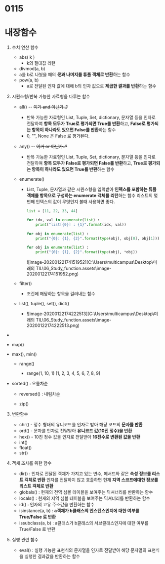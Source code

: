 # 0115

# 내장함수

1. 수치 연산 함수
   - abs( k )
     - k의 절대값 리턴
   -  divmod(a, b)
     - a를 b로 나눴을 때의 **몫과 나머지를 튜플 객체로 반환**하는 함수
   - pow(a, b)
     - a로 전달된 인자 값에 대해 b의 인자 값으로 **제곱한 결과를 반환**하는 함수



2. 시퀀스형/반복 가능한 자료형을 다루는 함수

   - all() -- ~~이거 and 아닌가..?~~

     - 반복 가능한 자료형인 List, Tuple, Set, dictionary, 문자열 등을 인자로 전달하여
       **항목 모두가 True로 평가되면 True를 반환**하고, 
       **False로 평가되는 항목이 하나라도 있으면 False를 반환**하는 함수
     - 0, "", None 은 False 로 평가된다.

   - any() -- ~~이거 or 아닌가..?~~

     - 반복 가능한 자료형인 List, Tuple, Set, dictionary, 문자열 등을 인자로 전달하여
       **항목 모두가 False로 평가되면 False를 반환**하고,
       **True로 평가되는 항목이 하나라도 있으면 True를 반환**하는 함수

   - enumerate()

     - List, Tuple, 문자열과 같은 시퀀스형을 입력받아
       **인덱스를 포함하는 튜플 객체를 항목으로 구성하는 enumerate 객체를 리턴**하는 함수
       리스트의 몇번째 인덱스의 값이 무엇인지 볼때 사용하면 좋다.

       ```python
       list = [11, 22, 33, 44]
       
       for idx, val in enumerate(list) :
           print("list[{0}] : {1}".format(idx, val))
           
       for obj in enumerate(list) :
           print("{0}: {1}, {2}".format(type(obj), obj[0], obj[1]))
           
       for obj in enumerate(list) :
           print("{0}: {1}, {2}".format(type(obj), *obj))
       ```

       ![image-20200122174151952](C:\Users\multicampus\Desktop\미래의 TIL\06_Study_function.assets\image-20200122174151952.png)

       
    
       

   - filter()

     - 조건에 해당하는 항목을 걸러내는 함수

   - list(), tuple(), set(), dict()

     - ![image-20200122174222513](C:\Users\multicampus\Desktop\미래의 TIL\06_Study_function.assets\image-20200122174222513.png)
  - 
   
- map()
   
- max(), min()
   
   - range()

     - range(1, 10, 1)
    [1, 2, 3, 4, 5, 6, 7, 8, 9]
   
- sorted() : 오름차순
   
   - reversed() : 내림차순
   
   - zip()



3. 변환함수
   - chr() - 정수 형태의 유니코드를 인자로 받아 해당 코드의 **문자를 반환**
   - ord() - 문자를 인자로 전달받아 **유니코드 값(10진 정수)을 반환**
   - hex() - 10진 정수 값을 인자로 전달받아 **16진수로 변환된 값을 반환**
   - int()
   - float()
   - str()



4. 객체 조사를 위한 함수
   - dir() : 인자로 전달된 객체가 가지고 있는 변수, 메서드와 같은
     			**속성 정보를 리스트 객체로 반환**
       			인자를 전달하지 않고 호출하면
       			현재 **지역 스코프에대한 정보를 리스트 객체로 반환**
   - globals() : 현재의 전역 심볼 테이블을 보여주는
     		             딕셔너리를 반환하는 함수
   - locals() : 현재의 지역 심볼 테이블을 보여주는
                          딕셔너리를 반환하는 함수
   - id() : 인자의 고유 주소값을 반환하는 함수
   - isinstance(a, b) : **a객체가 b클래스의 인스턴스인지에 대한 여부를 True/False 로 반환**
   - issubclass(a, b) : a클래스가 b클래스의 서브클래스인지에 대한 여부를 True/False 로 반환
   



5. 실행 관련 함수
   - eval() : 실행 가능한 표현식의 문자열을 인자로 전달받아
     				해당 문자열의 표현식을 실행한 결과값을 반환하는 함수

